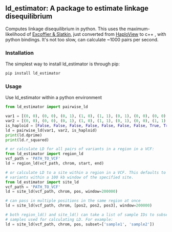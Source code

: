 ## ld_estimator: A package to estimate linkage disequilibrium
Computes linkage disequilibrium in python. This uses the maximum-likelihood of
[Excoffier & Slatkin](https://doi.org/10.1093/oxfordjournals.molbev.a040269),
just converted from [HaploView](https://github.com/jazzywhit/Haploview) to c++
, with python bindings. It's not too slow, can calculate ~1000 pairs per
second.

### Installation
The simplest way to install ld_estimator is through pip:
```sh
pip install ld_estimator
```

### Usage
Use ld_estimator within a python environment
```python
from ld_estimator import pairwise_ld

var1 = [(0, 0), (0, 0), (0, 1), (1, 0), (1, 1), (0, 1), (0, 0), (0, 0), (1, 1)]
var2 = [(0, 0), (0, 0), (0, 1), (1, 0), (1, 1), (0, 1), (0, 0), (1, 1), (1, 1)]
is_haploid = [False, False, False, False, False, False, False, True, True, True]
ld = pairwise_ld(var1, var2, is_haploid)
print(ld.dprime)
print(ld.r_squared)

# or calculate LD for all pairs of variants in a region in a VCF:
from ld_estimator import region_ld
vcf_path = 'PATH_TO_VCF'
ld = region_ld(vcf_path, chrom, start, end)

# or calculate LD to a site within a region in a VCF. This defaults to checking
# variants within a 100 kb window of the specified site.
from ld_estimator import site_ld
vcf_path = 'PATH_TO_VCF'
ld = site_ld(vcf_path, chrom, pos, window=200000)

# can pass in multiple positions in the same region at once
ld = site_ld(vcf_path, chrom, [pos2, pos2, pos3], window=200000)

# both region_ld() and site_ld() can take a list of sample IDs to subset the
# samples used for calculating LD. For example:
ld = site_ld(vcf_path, chrom, pos, subset=['sample1', 'sample2'])
```

